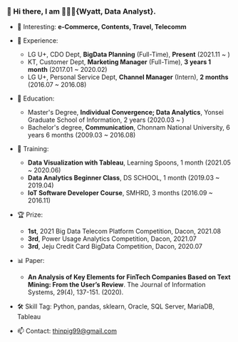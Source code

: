 ### 👋 Hi there, I am 👨🏻‍💼{Wyatt, Data Analyst}.


- 🎯 Interesting: **e-Commerce, Contents, Travel, Telecomm**
  
- 💼 Experience:
  - LG U+, CDO Dept, **BigData Planning** (Full-Time), **Present** (2021.11 ~ )
  - KT, Customer Dept, **Marketing Manager** (Full-Time), **3 years 1 month** (2017.01 ~ 2020.02)
  - LG U+, Personal Service Dept, **Channel Manager** (Intern), **2 months** (2016.07 ~ 2016.08)

- 🎒 Education:
  - Master's Degree, **Individual Convergence; Data Analytics**, Yonsei Graduate School of Information, 2 years (2020.03 ~ )
  - Bachelor's degree, **Communication**, Chonnam National University, 6 years 6 months (2009.03 ~ 2016.08)

- 📝 Training:
  - **Data Visualization with Tableau**, Learning Spoons, 1 month (2021.05 ~ 2020.06)
  - **Data Analytics Beginner Class**, DS SCHOOL, 1 month (2019.03 ~ 2019.04)
  - **IoT Software Developer Course**, SMHRD, 3 months (2016.09 ~ 2016.11)

- 🏆 Prize:
  - **1st**, 2021 Big Data Telecom Platform Competition, Dacon, 2021.08
  - **3rd**, Power Usage Analytics Competition, Dacon, 2021.07
  - **3rd**, Jeju Credit Card BigData Competition, Dacon, 2020.07

- 📊 Paper:
  - **An Analysis of Key Elements for FinTech Companies Based on Text Mining: From the User’s Review**. The Journal of Information Systems, 29(4), 137-151. (2020).
  
- 🛠️ Skill Tag: Python, pandas, sklearn, Oracle, SQL Server, MariaDB, Tableau

- 📫 Contact: thinpig99@gmail.com

